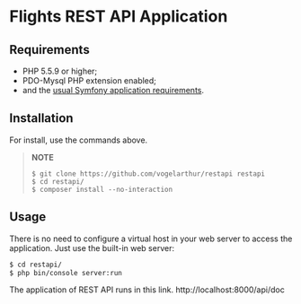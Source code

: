 Flights REST API Application
========================

Requirements
------------

  * PHP 5.5.9 or higher;
  * PDO-Mysql PHP extension enabled;
  * and the [usual Symfony application requirements](https://symfony.com/doc/current/reference/requirements.html).

Installation
------------

For install, use the commands above.

> **NOTE**
>
>
>     $ git clone https://github.com/vogelarthur/restapi restapi
>     $ cd restapi/
>     $ composer install --no-interaction

Usage
-----

There is no need to configure a virtual host in your web server to access the application.
Just use the built-in web server:

```bash
$ cd restapi/
$ php bin/console server:run
```

The application of REST API runs in this link. http://localhost:8000/api/doc


